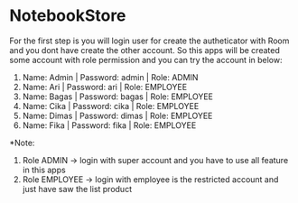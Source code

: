 # NotebookStore

For the first step is you will login user for create the autheticator with Room and you dont have create the other account.
So this apps will be created some account with role permission and you can try the account in below:
1. Name: Admin | Password: admin | Role: ADMIN
2. Name: Ari | Password: ari | Role: EMPLOYEE
3. Name: Bagas | Password: bagas | Role: EMPLOYEE
4. Name: Cika | Password: cika | Role: EMPLOYEE
5. Name: Dimas | Password: dimas | Role: EMPLOYEE 
6. Name: Fika | Password: fika | Role: EMPLOYEE

*Note:
1. Role ADMIN -> login with super account and you have to use all feature in this apps
2. Role EMPLOYEE -> login with employee is the restricted account and just have saw the list product
